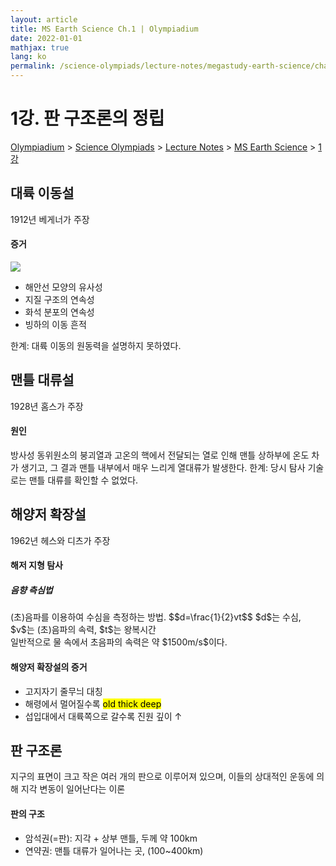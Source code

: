 ```yaml
---
layout: article
title: MS Earth Science Ch.1 | Olympiadium
date: 2022-01-01
mathjax: true
lang: ko
permalink: /science-olympiads/lecture-notes/megastudy-earth-science/chapter-1/
---
```

# 1강. 판 구조론의 정립

<a href="{{ site.homeurl }}">Olympiadium</a> > <a href="{{ site.homeurl }}science-olympiads/">Science Olympiads</a> > <a href="{{ site.homeurl }}science-olympiads/lecture-notes/">Lecture Notes</a> > <a href="{{ site.homeurl }}science-olympiads/lecture-notes/megastudy-earth-science/">MS Earth Science</a> > <a href="{{ site.homeurl }}science-olympiads/lecture-notes/megastudy-earth-science/chapter-1/">1강</a><br>

## 대륙 이동설
1912년 베게너가 주장
#### 증거
<yellowboard>
<span class="image right"><img src="{{ site.url }}{{ site.baseurl }}/assets/images/posts/evidence.svg"></span>
<ul class="inbox">
<li>해안선 모양의 유사성</li>
<li>지질 구조의 연속성</li>
<li>화석 분포의 연속성</li>
<li>빙하의 이동 흔적</li>
</ul>
</yellowboard>
<orangeborder>한계: 대륙 이동의 원동력을 설명하지 못하였다. </orangeborder>

## 맨틀 대류설
1928년 홈스가 주장
#### 원인
<greenboard>
방사성 동위원소의 붕괴열과 고온의 핵에서 전달되는 열로 인해 맨틀 상하부에 온도 차가 생기고, 그 결과 맨틀 내부에서 매우 느리게 열대류가 발생한다. 
</greenboard>
<orangeborder>한계: 당시 탐사 기술로는 맨틀 대류를 확인할 수 없었다. </orangeborder>

## 해양저 확장설
1962년 헤스와 디츠가 주장

#### 해저 지형 탐사
##### 음향 측심법
<greenborder>
(초)음파를 이용하여 수심을 측정하는 방법. $$d=\frac{1}{2}vt$$ $d$는 수심, $v$는 (초)음파의 속력, $t$는 왕복시간 <br>
일반적으로 물 속에서 초음파의 속력은 약 $1500m/s$이다. </greenborder>

#### 해양저 확장설의 증거
<yellowboard>
<ul class="inbox">
<li>고지자기 줄무늬 대칭</li>
<li>해령에서 멀어질수록 <mark class="orange">old thick deep</mark></li>
<li>섭입대에서 대륙쪽으로 갈수록 진원 깊이 ↑</li>
</ul>
</yellowboard>

## 판 구조론
지구의 표면이 크고 작은 여러 개의 판으로 이루어져 있으며, 이들의 상대적인 운동에 의해 지각 변동이 일어난다는 이론
#### 판의 구조
<ul>
<li>암석권(=판): 지각 + 상부 맨틀, 두께 약 100km</li>
<li>연약권: 맨틀 대류가 일어나는 곳, (100~400km)</li>
</ul>
